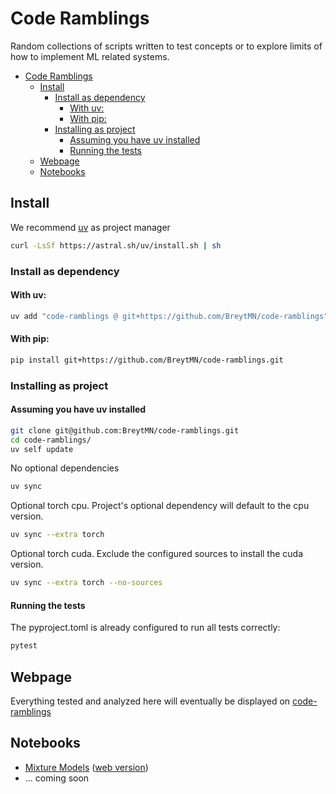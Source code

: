 # Code Ramblings

Random collections of scripts written to test concepts or to explore limits of how to implement ML related systems.

- [Code Ramblings](#code-ramblings)
  - [Install](#install)
    - [Install as dependency](#install-as-dependency)
      - [With uv:](#with-uv)
      - [With pip:](#with-pip)
    - [Installing as project](#installing-as-project)
      - [Assuming you have uv installed](#assuming-you-have-uv-installed)
      - [Running the tests](#running-the-tests)
  - [Webpage](#webpage)
  - [Notebooks](#notebooks)


## Install

We recommend [uv](https://docs.astral.sh/uv/getting-started/installation/#standalone-installer) as project manager

```bash
curl -LsSf https://astral.sh/uv/install.sh | sh
```

### Install as dependency

#### With uv:

```bash
uv add "code-ramblings @ git+https://github.com/BreytMN/code-ramblings"
```

#### With pip:

```bash
pip install git+https://github.com/BreytMN/code-ramblings.git
```

### Installing as project

#### Assuming you have uv installed

```bash
git clone git@github.com:BreytMN/code-ramblings.git
cd code-ramblings/
uv self update
```

No optional dependencies

```bash
uv sync
```

Optional torch cpu. Project's optional dependency will default to the cpu version.

```bash
uv sync --extra torch
```

Optional torch cuda. Exclude the configured sources to install the cuda version.

```bash
uv sync --extra torch --no-sources
```

#### Running the tests

The pyproject.toml is already configured to run all tests correctly:

```bash
pytest
```

## Webpage

Everything tested and analyzed here will eventually be displayed on [code-ramblings](https://code-ramblings.breytmn.com/)

## Notebooks

* [Mixture Models](./notebooks/MixtureModels.ipynb) ([web version](https://code-ramblings.breytmn.com/))
* ... coming soon
